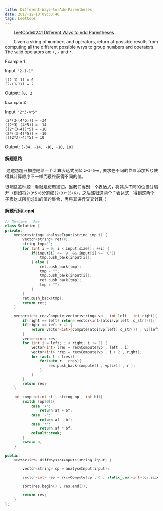 ```yaml
---
title: Different-Ways-to-Add-Parentheses
date: 2017-12-10 09:30:40
tags: LeetCode
---
```


&emsp;&emsp;[LeetCode#241 Different Ways to Add Parentheses](https://leetcode.com/problems/different-ways-to-add-parentheses/description/)

&emsp;&emsp;Given a string of numbers and operators, return all possible results from computing all the different possible ways to group numbers and operators. The valid operators are `+`, `-` and `*`.

Example 1

Input: `"2-1-1"`.

```
((2-1)-1) = 0
(2-(1-1)) = 2
```

Output: `[0, 2]`

Example 2

Input: `"2*3-4*5"`

```
(2*(3-(4*5))) = -34
((2*3)-(4*5)) = -14
((2*(3-4))*5) = -10
(2*((3-4)*5)) = -10
(((2*3)-4)*5) = 10
```

Output: `[-34, -14, -10, -10, 10]`

<!--more-->

#### 解题思路

​	这道题题目描述是给一个计算表达式例如 `2+3*5+6` , 要求在不同的位置添加括号使得其计算顺序不一样而最终获得不同的值。

​	很明显这种题一看就是使用递归，当我们得到一个表达式，将其从不同的位置分隔开（例如将`2+3*5+6`分割成`(2+3)*(5+6)`，之后递归这两个子表达式，得到这两个子表达式所能求出的值的集合，再将其进行交叉计算。）



#### 解题代码(.cpp)

```c++
// Runtime : 3ms
class Solution {
private:
    vector<string> analyseInput(string input) {
        vector<string> ret(0);
        string tmp="";
        for (int i = 0; i < input.size(); ++i) {
            if(input[i] <= '9' && input[i] >= '0'){
                tmp.push_back(input[i]);
            } else {
                ret.push_back(tmp);
                tmp = "";
                tmp.push_back(input[i]);
                ret.push_back(tmp);
                tmp = "";
            }
        }
        ret.push_back(tmp);
        return ret;
    }

    vector<int> recvCompute(vector<string> vp , int left , int right){
        if(right == left) return vector<int>{atoi(vp[left].c_str())};
        if(right == left + 2) {
            return vector<int>{compute(atoi(vp[left].c_str()) , vp[left+1] , atoi(vp[left+2].c_str()))};
        }
        vector<int> res;
        for (int i = left; i < right; i += 2) {
            vector<int> lres = recvCompute(vp , left , i);
            vector<int> rres = recvCompute(vp , i + 2 , right);
            for (auto l : lres){
                for(auto r : rres){
                    res.push_back(compute(l , vp[i+1] , r));
                }
            }
        }
        return res;
    }

    int compute(int af , string op , int bf){
        switch (op[0]){
            case '+':
                return af + bf;
            case '-':
                return af - bf;
            case '*':
                return af * bf;
            default:break;
        }
        return 0;
    }

public:
    vector<int> diffWaysToCompute(string input) {

        vector<string> cp = analyseInput(input);

        vector<int> res = recvCompute(cp , 0 , static_cast<int>(cp.size() - 1));

        sort(res.begin() , res.end());

        return res;
    }
};
```



